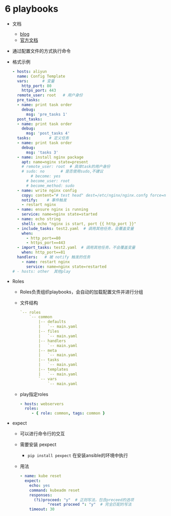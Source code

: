 # 6 playbooks

- 文档
    - [blog](https://www.cnblogs.com/mauricewei/p/10053649.html)
    - [官方文档](http://www.ansible.com.cn/docs/playbooks.html)
- 通过配置文件的方式执行命令
- 格式示例

    ```yaml
    - hosts: aliyun
      name: Config Template
      vars:      # 变量
        http_port: 80
        https_port: 443
      remote_user: root   # 用户身份
      pre_tasks:
      - name: print task order
        debug:
          msg: 'pre_tasks 1'
      post_tasks:
      - name: print task order
        debug:
          msg: 'post_tasks 4'
      tasks:        # 定义任务
      - name: print task order
        debug:
          msg: 'tasks 3'
      - name: install nginx package
        apt: name=nginx state=present
        # remote_user: root  # 具体task的用户身份
        # sudo: no       # 是否使用sudo,不建议
    		# become: yes
    	  # become_user: root
    	  # become_method: sudo
      - name: write nginx config
        copy: content="# test head" dest=/etc/nginx/nginx.confg force=no
        notify:    # 事件触发
        - restart nginx
      - name: ensure nginx is running
        service: name=nginx state=started
      - name: echo string
        shell: echo "nginx is start, port {{ http_port }}"
      - include_tasks: test2.yaml  # 调用其他任务，会覆盖变量
        when: 
          - http_port==80 
          - https_port==443
      - import_tasks: test2.yaml  # 调用其他任务，不会覆盖变量
        when: http_port==81
      handlers:   # 被 notify 触发的任务
        - name: restart nginx
          service: name=nginx state=restarted
    # - hosts: other  其他play
    ```

- Roles
    - Roles负责组织playbooks，会自动的加载配置文件并进行分组
    - 文件结构

        ```yaml
        `-- roles
            `-- common
                |-- defaults
                |   `-- main.yaml
                |-- files
                |   `-- main.yaml
                |-- handlers
                |   `-- main.yaml
                |-- meta
                |   `-- main.yaml
                |-- tasks
                |   `-- main.yaml
                |-- templates
                |   `-- main.yaml
                `-- vars
                    `-- main.yaml
        ```

    - play指定roles

        ```yaml
        - hosts: webservers
          roles:
             - { role: common, tags: common }
        ```

- expect
    - 可以进行命令行的交互
    - 需要安装 pexpect
        - `pip install pexpect`    在安装ansible的环境中执行
    - 用法

        ```yaml
        - name: kube reset 
          expect: 
            echo: yes
            command: kubeadm reset
            responses:
              (?i)proceed: "y"  # 正则写法，包含preceed的选项
        			"reset proceed ": "y"  # 完全匹配的写法
            timeout: 30
        ```